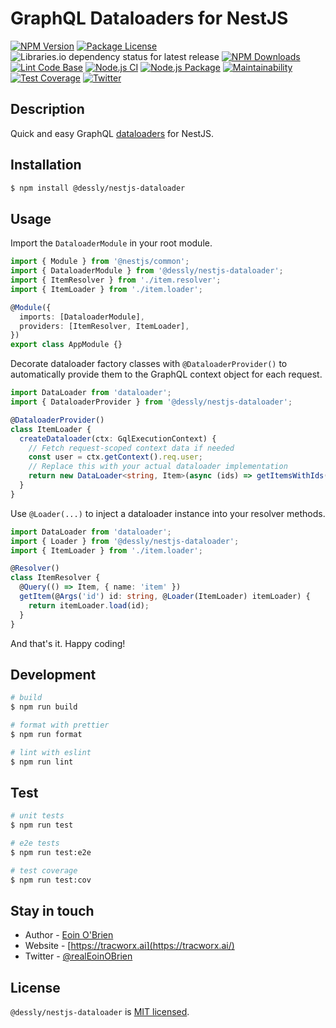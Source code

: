 # GraphQL Dataloaders for NestJS

[![NPM Version](https://img.shields.io/npm/v/@dessly/nestjs-dataloader.svg)](https://www.npmjs.com/package/@dessly/nestjs-dataloader)
[![Package License](https://img.shields.io/npm/l/@dessly/nestjs-dataloader.svg)](https://www.npmjs.com/package/@dessly/nestjs-dataloader)
![Libraries.io dependency status for latest release](https://img.shields.io/librariesio/release/npm/@dessly/nestjs-dataloader)
[![NPM Downloads](https://img.shields.io/npm/dm/@dessly/nestjs-dataloader.svg)](https://www.npmjs.com/package/@dessly/nestjs-dataloader)
[![Lint Code Base](https://github.com/dessly/nestjs-dataloader/actions/workflows/super-linter.yml/badge.svg)](https://github.com/dessly/nestjs-dataloader/actions/workflows/super-linter.yml)
[![Node.js CI](https://github.com/dessly/nestjs-dataloader/actions/workflows/ci.yml/badge.svg)](https://github.com/dessly/nestjs-dataloader/actions/workflows/ci.yml)
[![Node.js Package](https://github.com/dessly/nestjs-dataloader/actions/workflows/npm-publish.yml/badge.svg)](https://github.com/dessly/nestjs-dataloader/actions/workflows/npm-publish.yml)
[![Maintainability](https://img.shields.io/codeclimate/maintainability/dessly/nestjs-dataloader)](https://codeclimate.com/github/dessly/nestjs-dataloader/maintainability)
[![Test Coverage](https://img.shields.io/codeclimate/coverage/dessly/nestjs-dataloader)](https://codeclimate.com/github/dessly/nestjs-dataloader/test_coverage)
[![Twitter](https://img.shields.io/twitter/follow/realEoinOBrien.svg?style=social&label=Follow)](https://twitter.com/realEoinOBrien)

## Description

Quick and easy GraphQL [dataloaders](https://github.com/graphql/dataloader) for NestJS.

## Installation

```bash
$ npm install @dessly/nestjs-dataloader
```

## Usage

Import the `DataloaderModule` in your root module.

```typescript
import { Module } from '@nestjs/common';
import { DataloaderModule } from '@dessly/nestjs-dataloader';
import { ItemResolver } from './item.resolver';
import { ItemLoader } from './item.loader';

@Module({
  imports: [DataloaderModule],
  providers: [ItemResolver, ItemLoader],
})
export class AppModule {}
```

Decorate dataloader factory classes with `@DataloaderProvider()` to automatically provide them to the GraphQL context object for each request.

```typescript
import DataLoader from 'dataloader';
import { DataloaderProvider } from '@dessly/nestjs-dataloader';

@DataloaderProvider()
class ItemLoader {
  createDataloader(ctx: GqlExecutionContext) {
    // Fetch request-scoped context data if needed
    const user = ctx.getContext().req.user;
    // Replace this with your actual dataloader implementation
    return new DataLoader<string, Item>(async (ids) => getItemsWithIds(user, ids));
  }
}
```

Use `@Loader(...)` to inject a dataloader instance into your resolver methods.

```typescript
import DataLoader from 'dataloader';
import { Loader } from '@dessly/nestjs-dataloader';
import { ItemLoader } from './item.loader';

@Resolver()
class ItemResolver {
  @Query(() => Item, { name: 'item' })
  getItem(@Args('id') id: string, @Loader(ItemLoader) itemLoader) {
    return itemLoader.load(id);
  }
}
```

And that's it. Happy coding!

## Development

```bash
# build
$ npm run build

# format with prettier
$ npm run format

# lint with eslint
$ npm run lint
```

## Test

```bash
# unit tests
$ npm run test

# e2e tests
$ npm run test:e2e

# test coverage
$ npm run test:cov
```

## Stay in touch

- Author - [Eoin O'Brien](https://github.com/eoin-obrien)
- Website - [https://tracworx.ai](https://tracworx.ai/)
- Twitter - [@realEoinOBrien](https://twitter.com/realEoinOBrien)

## License

`@dessly/nestjs-dataloader` is [MIT licensed](LICENSE).
